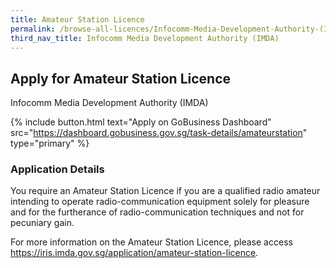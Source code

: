 ```yaml
---
title: Amateur Station Licence
permalink: /browse-all-licences/Infocomm-Media-Development-Authority-(IMDA)/Amateur-Station-Licence
third_nav_title: Infocomm Media Development Authority (IMDA)
---
```


## Apply for Amateur Station Licence

Infocomm Media Development Authority (IMDA)

{% include button.html text="Apply on GoBusiness Dashboard" src="https://dashboard.gobusiness.gov.sg/task-details/amateurstation" type="primary" %}

<H3>Application Details</H3>

<p>You require an Amateur Station Licence if you are a qualified radio amateur intending to operate radio-communication equipment solely for pleasure and for the furtherance of radio-communication techniques and not for pecuniary gain.
</p><p>
For more information on the Amateur Station Licence, please access <a href="https://iris.imda.gov.sg/application/amateur-station-licence">https://iris.imda.gov.sg/application/amateur-station-licence</a>.
</p>

